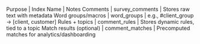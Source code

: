 Purpose | Index Name | Notes
Comments | survey_comments | Stores raw text with metadata
Word groups/macros | word_groups | e.g., #client_group → [client, customer]
Rules + topics | comment_rules | Stores dynamic rules, tied to a topic
Match results (optional) | comment_matches | Precomputed matches for analytics/dashboarding